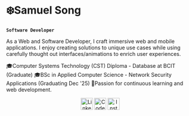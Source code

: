# ❄️Samuel Song

**`Software Developer`**

As a Web and Software Developer, I craft immersive web and mobile applications. I enjoy creating solutions to unique use cases while using carefully thought out interfaces/animations to enrich user experiences. 

🎓Computer Systems Technology (CST) Diploma - Database at BCIT (Graduate)
🎓BSc in Applied Computer Science - Network Security Applications (Graduating Dec '25)
🌟Passion for continuous learning and web development.

<!-- Social icons section -->
<p align="center">
  <a href="https://www.linkedin.com/in/samuel-song-490743234/"><img width="32px" alt="LinkedIn" title="LinkedIn"  src="https://cdn3.iconfinder.com/data/icons/social-rounded-2/72/Linkedin-512.png"/></a>
  <a href="https://codepen.io/samueljsong"><img width="32px" alt="CodePen" title="CodePen" src="https://cdn3.iconfinder.com/data/icons/social-rounded-2/72/Codepen-512.png"/></a>
  <a href="https://www.instagram.com/s.emual/"><img width="32px" alt="Instagram" title="Instagram" src="https://cdn2.iconfinder.com/data/icons/social-media-applications/64/social_media_applications_3-instagram-512.png"/></a>
  
</p>


<!--
**samueljsong/samueljsong** is a ✨ _special_ ✨ repository because its `README.md` (this file) appears on your GitHub profile.

Here are some ideas to get you started:

- 🔭 I’m currently working on ...
- 🌱 I’m currently learning ...
- 👯 I’m looking to collaborate on ...
- 🤔 I’m looking for help with ...
- 💬 Ask me about ...
- 📫 How to reach me: ...
- 😄 Pronouns: ...
- ⚡ Fun fact: ...
-->
